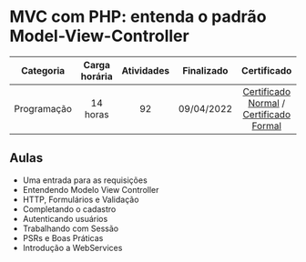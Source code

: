# MVC com PHP: entenda o padrão Model-View-Controller

Categoria | Carga horária | Atividades | Finalizado | Certificado |
:-:|:-:|:-:|:-:|:-:|
Programação | 14 horas | 92 | 09/04/2022 | [Certificado Normal](https://cursos.alura.com.br/certificate/22d7d603-7d92-4288-b2e7-e3b66241c086) / [Certificado Formal](https://cursos.alura.com.br/user/rodineicosta/course/php-model-view-controller/formalCertificate)

## Aulas

- Uma entrada para as requisições
- Entendendo Modelo View Controller
- HTTP, Formulários e Validação
- Completando o cadastro
- Autenticando usuários
- Trabalhando com Sessão
- PSRs e Boas Práticas
- Introdução a WebServices
